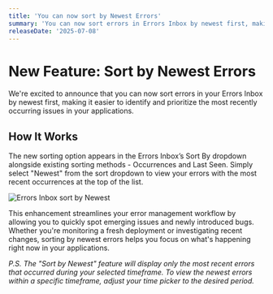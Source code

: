```yaml
---
title: 'You can now sort by Newest Errors'
summary: 'You can now sort errors in Errors Inbox by newest first, making it easier to identify and prioritise recently occurring issues. Simply select "Newest" from the sort dropdown to view the most recent errors at the top.'
releaseDate: '2025-07-08'
---
```


# New Feature: Sort by Newest Errors

We're excited to announce that you can now sort errors in your Errors Inbox by newest first, making it easier to identify and prioritize the most recently occurring issues in your applications.



## How It Works
The new sorting option appears in the Errors Inbox’s Sort By dropdown alongside existing sorting methods - Occurrences and Last Seen. Simply select "Newest" from the sort dropdown to view your errors with the most recent occurrences at the top of the list.

<img
  title="Errors Inbox sort by Newest"
  alt="Errors Inbox sort by Newest"
  src="/images/errors-inbox-sort-by-newest.webp"
/>

This enhancement streamlines your error management workflow by allowing you to quickly spot emerging issues and newly introduced bugs. Whether you're monitoring a fresh deployment or investigating recent changes, sorting by newest errors helps you focus on what's happening right now in your applications.


*P.S. The "Sort by Newest" feature will display only the most recent errors that occurred during your selected timeframe. To view the newest errors within a specific timeframe, adjust your time picker to the desired period.*

